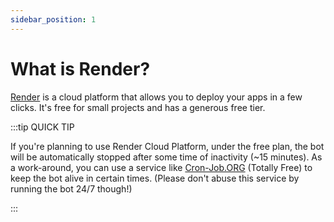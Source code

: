 ```yaml
---
sidebar_position: 1
---
```


# What is Render?

[Render](https://render.com/) is a cloud platform that allows you to deploy your apps in a few clicks. It's free for small projects and has a generous free tier.

:::tip QUICK TIP

If you're planning to use Render Cloud Platform, under the free plan, the bot will be automatically stopped after some time of inactivity (~15 minutes). As a work-around, you can use a service like [Cron-Job.ORG](https://cron-job.org/) (Totally Free) to keep the bot alive in certain times. (Please don't abuse this service by running the bot 24/7 though!)

:::